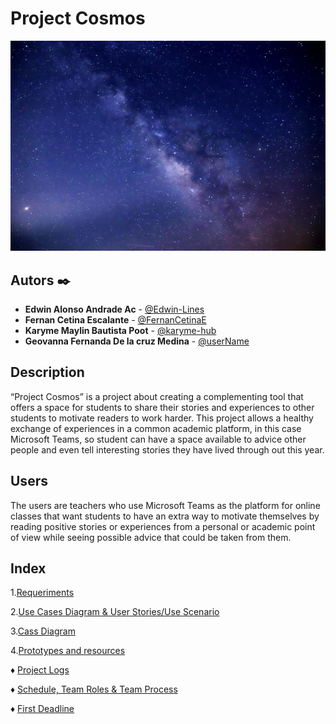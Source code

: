 # Project Cosmos

![Logo](https://github.com/Edwin-Lines/Project-Cosmos/blob/main/Resources/Images/ProjectCosmos_LogoAlfa.jpg)

## Autors ✒️
* **Edwin Alonso Andrade Ac** - [@Edwin-Lines](https://github.com/Edwin-Lines "@Edwin-Lines")
* **Fernan Cetina Escalante** - [@FernanCetinaE](https://github.com/FernanCetinaE "@FernanCetinaE") 
* **Karyme Maylin Bautista Poot** - [@karyme-hub](https://github.com/karyme-hub "@karyme-hub")
* **Geovanna Fernanda De la cruz Medina** - [@userName](link_to_profile "@userName")

## Description
“Project Cosmos” is a project about creating a complementing tool that offers a space for students to share their stories and experiences to other students to motivate readers to work harder. This project allows a healthy exchange of experiences in a common academic platform, in this case Microsoft Teams, so student can have a space available to advice other people and even tell interesting stories they have lived through out this year.

## Users
The users are teachers who use Microsoft Teams as the platform for online classes that want students to have an extra way to motivate themselves by reading positive stories or experiences from a personal or academic point of view while seeing possible advice that could be taken from them.

## Index
1.[Requeriments](link "Requeriments")

2.[Use Cases Diagram & User Stories/Use Scenario](link "Use Cases Diagram & User Stories/Use Scenario")

3.[Cass Diagram](link "Use Cases Diagram & User Stories/Use Scenario")

4.[Prototypes and resources](link "Prototypes and resources")

♦ [Project Logs](https://github.com/Edwin-Lines/Project-Cosmos/tree/main/Documentation/Project%20Logs "Project Logs")

♦ [Schedule, Team Roles & Team Process](https://github.com/Edwin-Lines/Project-Cosmos/tree/main/Documentation/Schedule%2C%20Team%20Roles%20%26%20Team%20Process "Schedule, Team Roles & Team Process")

♦ [First Deadline](link "First Deadline")
